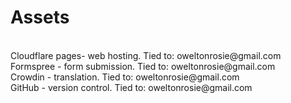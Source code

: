 <h1>Assets</h1>
<br>
Cloudflare pages- web hosting. Tied to: oweltonrosie@gmail.com
<br>
Formspree - form submission. Tied to: oweltonrosie@gmail.com
<br>
Crowdin - translation. Tied to: oweltonrosie@gmail.com
<br>
GitHub - version control. Tied to: oweltonrosie@gmail.com
